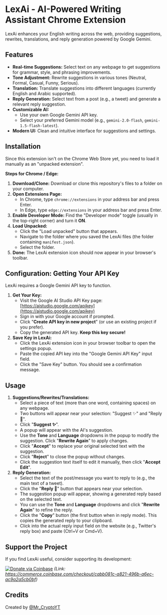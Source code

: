 # LexAi - AI-Powered Writing Assistant Chrome Extension

LexAi enhances your English writing across the web, providing suggestions, rewrites, translations, and reply generation powered by Google Gemini.

## Features

*   **Real-time Suggestions:** Select text on any webpage to get suggestions for grammar, style, and phrasing improvements.
*   **Tone Adjustment:** Rewrite suggestions in various tones (Neutral, Formal, Casual, Funny, Serious).
*   **Translation:** Translate suggestions into different languages (currently English and Arabic supported).
*   **Reply Generation:** Select text from a post (e.g., a tweet) and generate a relevant reply suggestion.
*   **Customizable AI:**
    *   Use your own Google Gemini API key.
    *   Select your preferred Gemini model (e.g., `gemini-2.0-flash`, `gemini-1.5-flash-latest`).
*   **Modern UI:** Clean and intuitive interface for suggestions and settings.

## Installation

Since this extension isn't on the Chrome Web Store yet, you need to load it manually as an "unpacked extension".

**Steps for Chrome / Edge:**

1.  **Download/Clone:** Download or clone this repository's files to a folder on your computer.
2.  **Open Extensions Page:**
    *   In Chrome, type `chrome://extensions` in your address bar and press Enter.
    *   In Edge, type `edge://extensions` in your address bar and press Enter.
3.  **Enable Developer Mode:** Find the "Developer mode" toggle (usually in the top-right corner) and turn it **ON**.
4.  **Load Unpacked:**
    *   Click the "Load unpacked" button that appears.
    *   Navigate to the folder where you saved the LexAi files (the folder containing `manifest.json`).
    *   Select the folder.
5.  **Done:** The LexAi extension icon should now appear in your browser's toolbar.

## Configuration: Getting Your API Key

LexAi requires a Google Gemini API key to function.

1.  **Get Your Key:**
    *   Visit the Google AI Studio API Key page: [https://aistudio.google.com/apikey](https://aistudio.google.com/apikey)
    *   Sign in with your Google account if prompted.
    *   Click "**Create API key in new project**" (or use an existing project if you prefer).
    *   Copy the generated API key. **Keep this key secure!**
2.  **Save Key in LexAi:**
    *   Click the LexAi extension icon in your browser toolbar to open the settings popup.
    *   Paste the copied API key into the "Google Gemini API Key" input field.
    *   Click the "Save Key" button. You should see a confirmation message.

## Usage

1.  **Suggestions/Rewrites/Translations:**
    *   Select a piece of text (more than one word, containing spaces) on any webpage.
    *   Two buttons will appear near your selection: "Suggest ✨" and "Reply 💬".
    *   Click "**Suggest ✨**".
    *   A popup will appear with the AI's suggestion.
    *   Use the **Tone** and **Language** dropdowns in the popup to modify the suggestion. Click "**Rewrite Again**" to apply changes.
    *   Click "**Accept**" to replace your original selected text with the suggestion.
    *   Click "**Reject**" to close the popup without changes.
    *   Click the suggestion text itself to edit it manually, then click "**Accept Edit**".
2.  **Reply Generation:**
    *   Select the text of the post/message you want to reply to (e.g., the main text of a tweet).
    *   Click the "**Reply 💬**" button that appears near your selection.
    *   The suggestion popup will appear, showing a generated reply based on the selected text.
    *   You can use the **Tone** and **Language** dropdowns and click "**Rewrite Again**" to refine the reply.
    *   Click the "**Copy**" button (the first button when in reply mode). This copies the generated reply to your clipboard.
    *   Click into the actual reply input field on the website (e.g., Twitter's reply box) and paste (Ctrl+V or Cmd+V).

## Support the Project

If you find LexAi useful, consider supporting its development:

[![Donate via Coinbase](https://commerce.coinbase.com/checkout/cabb081c-a821-496b-a6ec-ac9a2a5cb0bf)](https://commerce.coinbase.com/checkout/cabb081c-a821-496b-a6ec-ac9a2a5cb0bf)
*(Link: https://commerce.coinbase.com/checkout/cabb081c-a821-496b-a6ec-ac9a2a5cb0bf)*

## Credits

Created by [@Mr_CryptoYT](https://x.com/Mr_CryptoYT)
